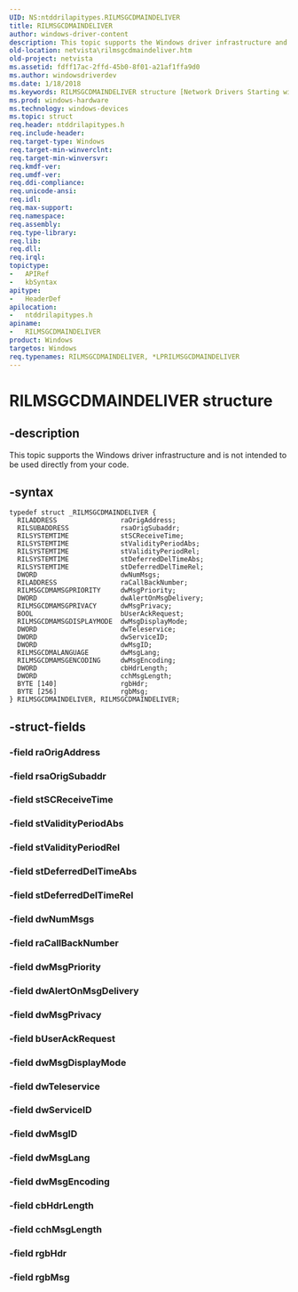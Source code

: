 ```yaml
---
UID: NS:ntddrilapitypes.RILMSGCDMAINDELIVER
title: RILMSGCDMAINDELIVER
author: windows-driver-content
description: This topic supports the Windows driver infrastructure and is not intended to be used directly from your code.
old-location: netvista\rilmsgcdmaindeliver.htm
old-project: netvista
ms.assetid: fdff17ac-2ffd-45b0-8f01-a21af1ffa9d0
ms.author: windowsdriverdev
ms.date: 1/18/2018
ms.keywords: RILMSGCDMAINDELIVER structure [Network Drivers Starting with Windows Vista], *LPRILMSGCDMAINDELIVER, RILMSGCDMAINDELIVER, ntddrilapitypes/RILMSGCDMAINDELIVER, netvista.rilmsgcdmaindeliver
ms.prod: windows-hardware
ms.technology: windows-devices
ms.topic: struct
req.header: ntddrilapitypes.h
req.include-header: 
req.target-type: Windows
req.target-min-winverclnt: 
req.target-min-winversvr: 
req.kmdf-ver: 
req.umdf-ver: 
req.ddi-compliance: 
req.unicode-ansi: 
req.idl: 
req.max-support: 
req.namespace: 
req.assembly: 
req.type-library: 
req.lib: 
req.dll: 
req.irql: 
topictype:
-	APIRef
-	kbSyntax
apitype:
-	HeaderDef
apilocation:
-	ntddrilapitypes.h
apiname:
-	RILMSGCDMAINDELIVER
product: Windows
targetos: Windows
req.typenames: RILMSGCDMAINDELIVER, *LPRILMSGCDMAINDELIVER
---
```


# RILMSGCDMAINDELIVER structure


## -description


This topic supports the Windows driver infrastructure and is not intended to be used directly from your code.


## -syntax


````
typedef struct _RILMSGCDMAINDELIVER {
  RILADDRESS                raOrigAddress;
  RILSUBADDRESS             rsaOrigSubaddr;
  RILSYSTEMTIME             stSCReceiveTime;
  RILSYSTEMTIME             stValidityPeriodAbs;
  RILSYSTEMTIME             stValidityPeriodRel;
  RILSYSTEMTIME             stDeferredDelTimeAbs;
  RILSYSTEMTIME             stDeferredDelTimeRel;
  DWORD                     dwNumMsgs;
  RILADDRESS                raCallBackNumber;
  RILMSGCDMAMSGPRIORITY     dwMsgPriority;
  DWORD                     dwAlertOnMsgDelivery;
  RILMSGCDMAMSGPRIVACY      dwMsgPrivacy;
  BOOL                      bUserAckRequest;
  RILMSGCDMAMSGDISPLAYMODE  dwMsgDisplayMode;
  DWORD                     dwTeleservice;
  DWORD                     dwServiceID;
  DWORD                     dwMsgID;
  RILMSGCDMALANGUAGE        dwMsgLang;
  RILMSGCDMAMSGENCODING     dwMsgEncoding;
  DWORD                     cbHdrLength;
  DWORD                     cchMsgLength;
  BYTE [140]                rgbHdr;
  BYTE [256]                rgbMsg;
} RILMSGCDMAINDELIVER, RILMSGCDMAINDELIVER;
````


## -struct-fields




### -field raOrigAddress



### -field rsaOrigSubaddr



### -field stSCReceiveTime



### -field stValidityPeriodAbs



### -field stValidityPeriodRel



### -field stDeferredDelTimeAbs



### -field stDeferredDelTimeRel



### -field dwNumMsgs



### -field raCallBackNumber



### -field dwMsgPriority



### -field dwAlertOnMsgDelivery



### -field dwMsgPrivacy



### -field bUserAckRequest



### -field dwMsgDisplayMode



### -field dwTeleservice



### -field dwServiceID



### -field dwMsgID



### -field dwMsgLang



### -field dwMsgEncoding



### -field cbHdrLength



### -field cchMsgLength



### -field rgbHdr



### -field rgbMsg


